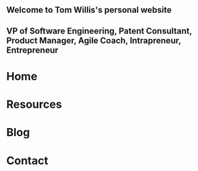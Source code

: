 ## Welcome to Tom Willis's personal website 
## VP of Software Engineering, Patent Consultant, Product Manager, Agile Coach, Intrapreneur, Entrepreneur

# Home

# Resources

# Blog

# Contact

